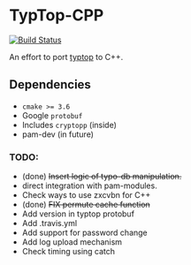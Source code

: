 # TypTop-CPP #
[![Build Status](https://travis-ci.org/rchatterjee/typtopcpp.svg?branch=master)](https://travis-ci.org/rchatterjee/typtopcpp)

An effort to port [typtop](https://github.com/rchatterjee/pam-typopw) to C++.

## Dependencies
* `cmake >= 3.6`
* Google `protobuf`
* Includes `cryptopp` (inside)
* pam-dev (in future)

### TODO:
* (done) ~~Insert logic of typo-db manipulation.~~
* direct integration with pam-modules.
* Check ways to use zxcvbn for C++
* (done) ~~FIX permute cache function~~
* Add version in typtop protobuf
* Add .travis.yml
* Add support for password change
* Add log upload mechanism
* Check timing using catch
